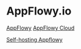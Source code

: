 # AppFlowy.io


[AppFlowy](https://github.com/AppFlowy-IO/AppFlowy)
[AppFlowy Cloud](https://github.com/AppFlowy-IO/AppFlowy-Cloud)

[Self-hosting Appflowy](https://docs.appflowy.io/docs/guides/appflowy/self-hosting-appflowy)